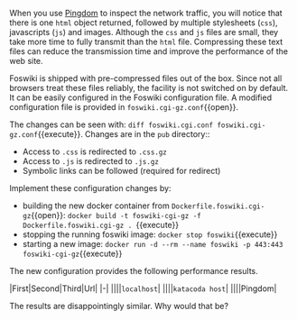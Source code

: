  When you use [Pingdom](https://tools.pingdom.com/#!/) to inspect the network traffic, you will notice that there is one `html` object returned, followed by multiple stylesheets (`css`), javascripts (`js`) and images. Although the `css` and `js` files are small, they take more time to fully transmit than the `html` file. Compressing these text files can reduce the transmission time and improve the performance of the web site.

 Foswiki is shipped with pre-compressed files out of the box. Since not all browsers treat these files reliably, the facility is not switched on by default. It can be easily configured in the Foswiki configuration file. A modified configuration file is provided in `foswiki.cgi-gz.conf`{{open}}.

 The changes can be seen with: `diff foswiki.cgi.conf foswiki.cgi-gz.conf`{{execute}}. Changes are in the `pub` directory::

* Access to `.css` is redirected to `.css.gz`
* Access to `.js` is redirected to `.js.gz`
* Symbolic links can be followed (required for redirect)

 Implement these configuration changes by:

* building the new docker container from `Dockerfile.foswiki.cgi-gz`{{open}}: `docker build -t foswiki-cgi-gz -f Dockerfile.foswiki.cgi-gz . `{{execute}}
* stopping the running foswiki image: `docker stop foswiki`{{execute}}
* starting a new image: `docker run -d --rm --name foswiki -p 443:443 foswiki-cgi-gz`{{execute}}

 The new configuration provides the following performance results.

|First|Second|Third|Url|
|-|
||||`localhost`|
||||`katacoda host`|
||||Pingdom|

 The results are disappointingly similar. Why would that be?

